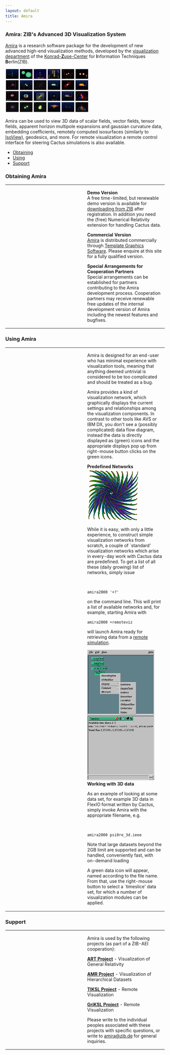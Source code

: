 ```yaml
---
layout: default
title: Amira
---
```

### Amira: ZIB's Advanced 3D Visualization System

[Amira](http://amira.zib.de/) is a research software package for the
development of new advanced high-end visualization methods, developed by
the [visualization department](http://www.zib.de/Visual/) of the
[Konrad-**Z**use-Center](http://www.zib.de) for **I**nformation
Techniques **B**erlin(ZIB).

[![Amira Movies](amira1.gif)](http://jean-luc.aei.mpg.de/NCSA1999/)

Amira can be used to view 3D data of scalar fields, vector fields,
tensor fields, apparent horizon multipole expansions and gaussian
curvature data, embedding coefficients, remotely computed isosurfaces
(similarly to [IsoView](../IsoView/)), geodesics, and more. For remote
visualization a remote control interface for steering Cactus simulations
is also available.

-   [Obtaining](#download)
-   [Using](#using)
-   [Support](#support)

<span id="download"></span>

### Obtaining Amira

<table>
<colgroup>
<col style="width: 50%" />
<col style="width: 50%" />
</colgroup>
<tbody>
<tr class="odd">
<td>    </td>
<td><p><strong>Demo Version</strong><br />
A free time-limited, but renewable demo version is available for <a href="http://amira.zib.de/download/">downloading from ZIB</a> after registration. In addition you need the (free) Numerical Relativity extension for handling Cactus data.</p>
<p><strong>Commercial Version</strong><br />
<a href="http://www.amiravis.com/">Amira</a> is distributed commercially through <a href="http://www.tgs.com">Template Graphics Software</a>. Please enquire at this site for a fully qualified version.</p>
<p><strong>Special Arrangements for Cooperation Partners</strong><br />
Special arrangements can be established for partners contributing to the Amira development process. Cooperation partners may receive renewable free updates of the internal development version of Amira including the newest features and bugfixes.</p></td>
</tr>
</tbody>
</table>

<span id="using"></span>

### Using Amira

<table>
<colgroup>
<col style="width: 50%" />
<col style="width: 50%" />
</colgroup>
<tbody>
<tr class="odd">
<td>    </td>
<td><p>Amira is designed for an end-user who has minimal experience with visualization tools, meaning that anything deemed untrivial is considered to be too complicated and should be treated as a bug.</p>
<p>Amira provides a kind of visualization network, which graphically displays the current settings and relationships among the visualization components. In contrast to other tools like AVS or IBM DX, you don't see a (possibly complicated) data flow diagram, instead the data is directly displayed as (green) icons and the appropriate displays pop up from right-mouse button clicks on the green icons.</p>
<strong>Predefined Networks <a href="http://www.zib.de/geodesics/"><img src="kerr.jpg" /></a></strong>
<p>While it is easy, with only a little experience, to construct simple visualization networks from scratch, a couple of `standard' visualization networks which arise in every-day work with Cactus data are predefined. To get a list of all these (daily growing) list of networks, simply issue</p>
<code>          </code>
<pre><code>amira2000 &#39;+?&#39;</code></pre>
on the command line. This will print a list of available networks and, for example, starting Amira with <code>         </code>
<pre><code>amira2000 +remoteviz</code></pre>
will launch Amira ready for retrieving data from a <a href="http://www.zib.de/geodesics/">remote simulation</a>.
<p><img src="1s.gif" /> <strong>Working with 3D data</strong></p>
<p>As an example of looking at some data set, for example 3D data in FlexIO format written by Cactus, simply invoke Amira with the appropriate filename, e.g.</p>
<code>         </code>
<pre><code>amira2000 psi0re_3d.ieee</code></pre>
Note that large datasets beyond the 2GB limit are supported and can be handled, conveniently fast, with on-demand loading
<p>A green data icon will appear, named according to the file name. From that, use the right-mouse button to select a `timeslice' data set, for which a number of visualization modules can be applied.</p></td>
</tr>
</tbody>
</table>

<span id="support"></span>

### Support

<table>
<colgroup>
<col style="width: 50%" />
<col style="width: 50%" />
</colgroup>
<tbody>
<tr class="odd">
<td>    </td>
<td><p>Amira is used by the following projects (as part of a ZIB-AEI cooperation):</p>
<p><a href="http://www.zib.de/visual/projects/ART/"><strong>ART Project</strong></a> - Visualization of General Relativity</p>
<p><a href="http://www.zib.de/visual/projects/amr/amr.en.html"><strong>AMR Project</strong></a> - Visualization of Hierarchical Datasets</p>
<p><a href="http://www.zib.de/visual/projects/TIKSL/"><strong>TIKSL Project</strong></a> - Remote Visualization</p>
<p><a href="http://www.griksl.org"><strong>GriKSL Project</strong></a> - Remote Visualization</p>
<p>Please write to the individual peoples associated with these projects with specific questions, or write to <a href="mailto:amira@zib.de">amira@zib.de</a> for general inquiries.</p></td>
</tr>
</tbody>
</table>
